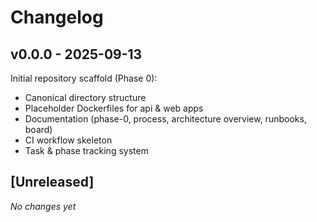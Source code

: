 # Changelog

## v0.0.0 - 2025-09-13
Initial repository scaffold (Phase 0):
- Canonical directory structure
- Placeholder Dockerfiles for api & web apps
- Documentation (phase-0, process, architecture overview, runbooks, board)
- CI workflow skeleton
- Task & phase tracking system

## [Unreleased]
_No changes yet_
